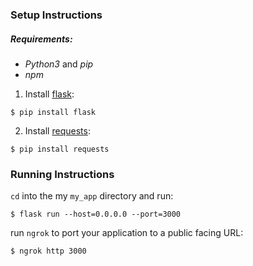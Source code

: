 ### Setup Instructions

##### Requirements:

* *Python3* and *pip*
* *npm*

1. Install [flask](http://flask.pocoo.org):

```
$ pip install flask
```

2. Install [requests](http://docs.python-requests.org/en/master/):

```
$ pip install requests
```

### Running Instructions

`cd` into the my `my_app` directory and run:

```
$ flask run --host=0.0.0.0 --port=3000
```

run `ngrok` to port your application to a public facing URL:

```
$ ngrok http 3000
```
